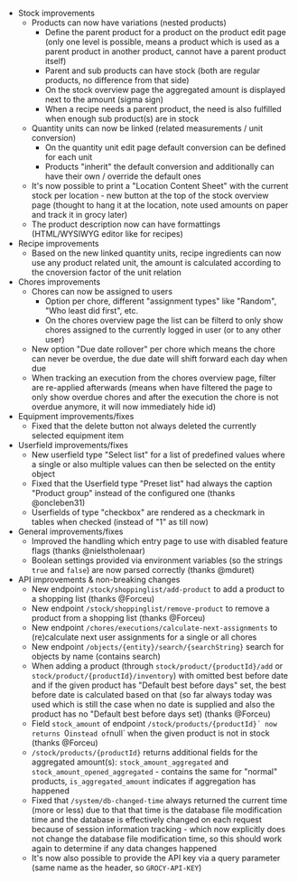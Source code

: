 - Stock improvements
  - Products can now have variations (nested products)
    - Define the parent product for a product on the product edit page (only one level is possible, means a product which is used as a parent product in another product, cannot have a parent product itself)
    - Parent and sub products can have stock (both are regular products, no difference from that side)
    - On the stock overview page the aggregated amount is displayed next to the amount (sigma sign)
    - When a recipe needs a parent product, the need is also fulfilled when enough sub product(s) are in stock
  - Quantity units can now be linked (related measurements / unit conversion)
    - On the quantity unit edit page default conversion can be defined for each unit
    - Products "inherit" the default conversion and additionally can have their own / override the default ones
  - It's now possible to print a "Location Content Sheet" with the current stock per location - new button at the top of the stock overview page (thought to hang it at the location, note used amounts on paper and track it in grocy later)
  - The product description now can have formattings (HTML/WYSIWYG editor like for recipes)
- Recipe improvements
  - Based on the new linked quantity units, recipe ingredients can now use any product related unit, the amount is calculated according to the cnoversion factor of the unit relation
- Chores improvements
  - Chores can now be assigned to users
    - Option per chore, different "assignment types" like "Random", "Who least did first", etc.
    - On the chores overview page the list can be filterd to only show chores assigned to the currently logged in user (or to any other user)
  - New option "Due date rollover" per chore which means the chore can never be overdue, the due date will shift forward each day when due
  - When tracking an execution from the chores overview page, filter are re-applied afterwards (means when have filtered the page to only show overdue chores and after the execution the chore is not overdue anymore, it will now immediately hide id)
- Equipment improvements/fixes
  - Fixed that the delete button not always deleted the currently selected equipment item
- Userfield improvements/fixes
  - New userfield type "Select list" for a list of predefined values where a single or also multiple values can then be selected on the entity object
  - Fixed that the Userfield type "Preset list" had always the caption "Product group" instead of the configured one (thanks @oncleben31)
  - Userfields of type "checkbox" are rendered as a checkmark in tables when checked (instead of "1" as till now)
- General improvements/fixes
  - Improved the handling which entry page to use with disabled feature flags (thanks @nielstholenaar)
  - Boolean settings provided via environment variables (so the strings `true` and `false`) are now parsed correctly (thanks @mduret)
- API improvements & non-breaking changes
  - New endpoint `/stock/shoppinglist/add-product` to add a product to a shopping list (thanks @Forceu)
  - New endpoint `/stock/shoppinglist/remove-product` to remove a product from a shopping list (thanks @Forceu)
  - New endpoint `/chores/executions/calculate-next-assignments` to (re)calculate next user assignments for a single or all chores
  - New endpoint `/objects/{entity}/search/{searchString}` search for objects by name (contains search)
  - When adding a product (through `stock/product/{productId}/add` or `stock/product/{productId}/inventory`) with omitted best before date and if the given product has "Default best before days" set, the best before date is calculated based on that (so far always today was used which is still the case when no date is supplied and also the product has no "Default best before days set) (thanks @Forceu)
  - Field `stock_amount` of endpoint `/stock/products/{productId}´ now returns `0` instead of `null` when the given product is not in stock (thanks @Forceu)
  - `​/stock​/products​/{productId}` returns additional fields for the aggregated amount(s): `stock_amount_aggregated` and `stock_amount_opened_aggregated` - contains the same for "normal" products, `is_aggregated_amount` indicates if aggregation has happened
  - Fixed that `/system/db-changed-time` always returned the current time (more or less) due to that that time is the database file modification time and the database is effectively changed on each request because of session information tracking - which now explicitly does not change the database file modification time, so this should work again to determine if any data changes happened
  - It's now also possible to provide the API key via a query parameter (same name as the header, so `GROCY-API-KEY`)
